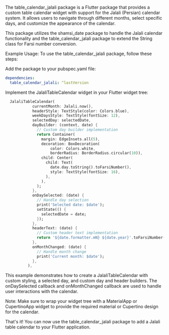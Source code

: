 
The table_calendar_jalali package is a Flutter package that provides a custom table calendar widget with support for the Jalali (Persian) calendar system. It allows users to navigate through different months, select specific days, and customize the appearance of the calendar.

This package utilizes the shamsi_date package to handle the Jalali calendar functionality and the table_calendar_jalali package to extend the String class for Farsi number conversion.

Example Usage:
To use the table_calendar_jalali package, follow these steps:

Add the package to your pubspec.yaml file:

```yaml
dependencies:
  table_calendar_jalali: ^lastVersion
```

Implement the JalaliTableCalendar widget in your Flutter widget tree:

```dart
  JalaliTableCalendar(
            currentMonth: Jalali.now(),
            headerStyle: TextStyle(color: Colors.blue),
            weekDaysStyle: TextStyle(fontSize: 12),
            selectedDay: selectedDate,
            dayBuilder: (context, date) {
              // Custom day builder implementation
              return Container(
                margin: EdgeInsets.all(5),
                decoration: BoxDecoration(
                    color: Colors.white,
                    borderRadius: BorderRadius.circular(10)),
                child: Center(
                  child: Text(
                    date.day.toString().toFarsiNumber(),
                    style: TextStyle(fontSize: 16),
                  ),
                ),
              );
            },
            onDaySelected: (date) {
              // Handle day selection
              print('Selected date: $date');
              setState(() {
                selectedDate = date;
              });
            },
            headerText: (date) {
              // Custom header text implementation
              return '${date.formatter.mN} ${date.year}'.toFarsiNumber();
            },
            onMonthChanged: (date) {
              // Handle month change
              print('Current month: $date');
            },
          ),

```

This example demonstrates how to create a JalaliTableCalendar with custom styling, a selected day, and custom day and header builders. The onDaySelected callback and onMonthChanged callback are used to handle user interactions with the calendar.

Note: Make sure to wrap your widget tree with a MaterialApp or CupertinoApp widget to provide the required material or Cupertino design for the calendar.

That's it! You can now use the table_calendar_jalali package to add a Jalali table calendar to your Flutter application.
